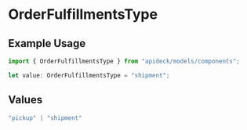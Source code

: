 # OrderFulfillmentsType

## Example Usage

```typescript
import { OrderFulfillmentsType } from "apideck/models/components";

let value: OrderFulfillmentsType = "shipment";
```

## Values

```typescript
"pickup" | "shipment"
```